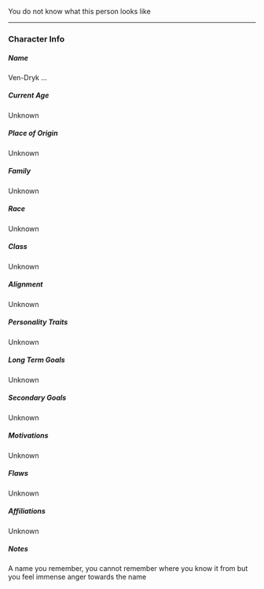 You do not know what this person looks like

---
### Character Info

##### Name 
Ven-Dryk ...

##### Current Age
Unknown

##### Place of Origin
Unknown

##### Family
Unknown

##### Race
Unknown

##### Class
Unknown

##### Alignment
Unknown

##### Personality Traits
Unknown

##### Long Term Goals
Unknown

##### Secondary Goals
Unknown

##### Motivations
Unknown

##### Flaws
Unknown

##### Affiliations
Unknown

##### Notes
A name you remember, you cannot remember where you know it from but you feel immense anger towards the name